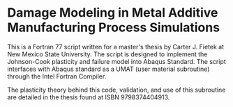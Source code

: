 # Damage Modeling in Metal Additive Manufacturing Process Simulations

This is a Fortran 77 script written for a master's thesis by Carter J. Fietek at New Mexico State University. The script is designed to implement the Johnson-Cook plasticity and failure model into Abaqus Standard. The script interfaces with Abaqus standard as a UMAT (user material subroutine) through the Intel Fortran Compiler.

The plasticity theory behind this code, validation, and use of this subroutine are detailed in the thesis found at ISBN 9798374404913.
